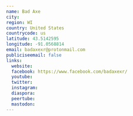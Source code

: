 ```yaml
---
name: Bad Axe
city:
region: WI
country: United States
countrycode: us
latitude: 43.5142595
longitude: -91.0568814
email: badaxexr@protonmail.com
publiciseemail: false
links:
  website:
  facebook: https://www.facebook.com/badaxexr/
  youtube:
  twitter:
  instagram:
  diaspora:
  peertube:
  mastodon:
---
```

